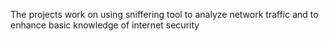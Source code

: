 The projects work on using sniffering tool to analyze network traffic and to enhance basic knowledge of internet security

